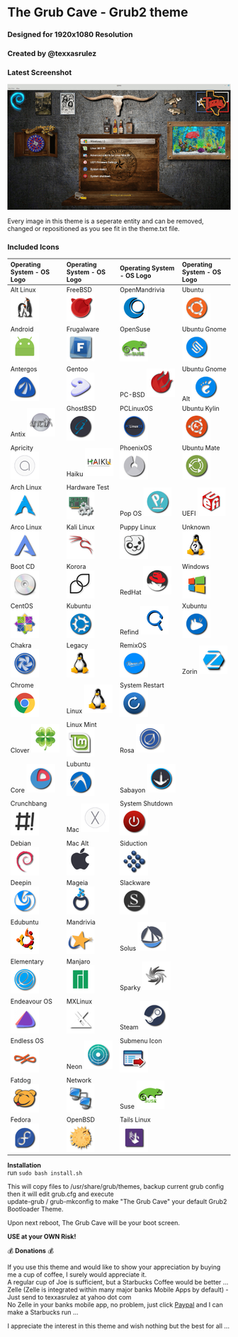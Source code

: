 # The Grub Cave - Grub2 theme #
### Designed for 1920x1080 Resolution ###
### Created by @texxasrulez ###

### Latest Screenshot ###

![ScreenShot](screenshot.gif)  

Every image in this theme is a seperate entity and can be removed, changed or repositioned as you see fit in the theme.txt file.  

### Included Icons ###

| Operating System - OS Logo														| Operating System - OS Logo													| Operating System - OS Logo															| Operating System - OS Logo																|
|:---																				|:---																			|:---																					|:---																						|
| Alt Linux <img src="/grub-cave/icons/altlinux.png" width="64" height="64">		| FreeBSD <img src="/grub-cave/icons/freebsd.png" width="64" height="64">		| OpenMandrivia <img src="/grub-cave/icons/openmandriva.png" width="64" height="64">	| Ubuntu <img src="/grub-cave/icons/ubuntu.png" width="64" height="64">						|
| Android <img src="/grub-cave/icons/android.png" width="64" height="64">			| Frugalware <img src="/grub-cave/icons/frugalware.png" width="64" height="64">	| OpenSuse <img src="/grub-cave/icons/opensuse.png" width="64" height="64">				| Ubuntu Gnome <img src="/grub-cave/icons/ubuntugnome.png" width="64" height="64">			|
| Antergos <img src="/grub-cave/icons/antergos.png" width="64" height="64">			| Gentoo <img src="/grub-cave/icons/gentoo.png" width="64" height="64">			| PC-BSD <img src="/grub-cave/icons/pcbsd.png" width="64" height="64">					| Ubuntu Gnome Alt <img src="/grub-cave/icons/ubuntugnome_alt.png" width="64" height="64">	|
| Antix <img src="/grub-cave/icons/antix.png" width="64" height="64">				| GhostBSD <img src="/grub-cave/icons/ghostbsd.png" width="64" height="64"> 	| PCLinuxOS <img src="/grub-cave/icons/pclinuxos.png" width="64" height="64">			| Ubuntu Kylin <img src="/grub-cave/icons/ubuntu-kylin.png" width="64" height="64">			|
| Apricity <img src="/grub-cave/icons/apricity.png" width="64" height="64">			| Haiku <img src="/grub-cave/icons/haiku.png" width="64" height="64">			| PhoenixOS <img src="/grub-cave/icons/phoenixos.png" width="64" height="64"> 			| Ubuntu Mate <img src="/grub-cave/icons/ubuntu-mate.png" width="64" height="64">			|
| Arch Linux <img src="/grub-cave/icons/arch.png" width="64" height="64">			| Hardware Test <img src="/grub-cave/icons/hwtest.png" width="64" height="64">	| Pop OS <img src="/grub-cave/icons/pop_os.png" width="64" height="64"> 				| UEFI <img src="/grub-cave/icons/uefi.png" width="64" height="64">							|
| Arco Linux <img src="/grub-cave/icons/arcolinux.png" width="64" height="64">		| Kali Linux <img src="/grub-cave/icons/kali.png" width="64" height="64">		| Puppy Linux <img src="/grub-cave/icons/puppy.png" width="64" height="64">				| Unknown <img src="/grub-cave/icons/unknown.png" width="64" height="64">					|
| Boot CD <img src="/grub-cave/icons/bootcd.png" width="64" height="64">			| Korora <img src="/grub-cave/icons/korora.png" width="64" height="64">			| RedHat <img src="/grub-cave/icons/redhat.png" width="64" height="64">					| Windows <img src="/grub-cave/icons/windows.png" width="64" height="64">					|
| CentOS <img src="/grub-cave/icons/cent.png" width="64" height="64">				| Kubuntu <img src="/grub-cave/icons/kubuntu.png" width="64" height="64">		| Refind <img src="/grub-cave/icons/refind.png" width="64" height="64">					| Xubuntu <img src="/grub-cave/icons/xubuntu.png" width="64" height="64">					|
| Chakra <img src="/grub-cave/icons/chakra.png" width="64" height="64">				| Legacy <img src="/grub-cave/icons/legacy.png" width="64" height="64">			| RemixOS <img src="/grub-cave/icons/remixos.png" width="64" height="64">				| Zorin <img src="/grub-cave/icons/zorin.png" width="64" height="64">						|
| Chrome <img src="/grub-cave/icons/chrome.png" width="64" height="64">				| Linux <img src="/grub-cave/icons/linux.png" width="64" height="64"> 			| System Restart <img src="/grub-cave/icons/restart.png" width="64" height="64">		|																							|
| Clover <img src="/grub-cave/icons/clover.png" width="64" height="64">				| Linux Mint <img src="/grub-cave/icons/linuxmint.png" width="64" height="64">	| Rosa <img src="/grub-cave/icons/rosa.png" width="64" height="64">						|																							|
| Core <img src="/grub-cave/icons/core.png" width="64" height="64">					| Lubuntu <img src="/grub-cave/icons/lubuntu.png" width="64" height="64">		| Sabayon <img src="/grub-cave/icons/sabayon.png" width="64" height="64">				|																							|
| Crunchbang <img src="/grub-cave/icons/crunchbang.png" width="64" height="64">		| Mac <img src="/grub-cave/icons/mac.png" width="64" height="64">				| System Shutdown <img src="/grub-cave/icons/shutdown.png" width="64" height="64">		|																							|
| Debian <img src="/grub-cave/icons/debian.png" width="64" height="64">				| Mac Alt <img src="/grub-cave/icons/mac_alt.png" width="64" height="64">		| Siduction <img src="/grub-cave/icons/siduction.png" width="64" height="64">			|																							| 
| Deepin <img src="/grub-cave/icons/deepin.png" width="64" height="64">				| Mageia <img src="/grub-cave/icons/mageia.png" width="64" height="64">			| Slackware <img src="/grub-cave/icons/slackware.png" width="64" height="64">			|																							|
| Edubuntu <img src="/grub-cave/icons/edubuntu.png" width="64" height="64">			| Mandrivia <img src="/grub-cave/icons/mandriva.png" width="64" height="64">	| Solus <img src="/grub-cave/icons/solus.png" width="64" height="64">					|																							|
| Elementary <img src="/grub-cave/icons/elementary.png" width="64" height="64">		| Manjaro <img src="/grub-cave/icons/manjaro.png" width="64" height="64">		| Sparky <img src="/grub-cave/icons/sparky.png" width="64" height="64">					|																							|
| Endeavour OS <img src="/grub-cave/icons/endeavouros.png" width="64" height="64">	| MXLinux <img src="/grub-cave/icons/mxlinux.png" width="64" height="64">		| Steam <img src="/grub-cave/icons/steam.png" width="64" height="64">					|																							|
| Endless OS <img src="/grub-cave/icons/endlessOS.png" width="64" height="64">		| Neon <img src="/grub-cave/icons/neon.png" width="64" height="64">				| Submenu Icon <img src="/grub-cave/icons/submenu.png" width="64" height="64">			|																							|
| Fatdog <img src="/grub-cave/icons/fatdog.png" width="64" height="64">				| Network <img src="/grub-cave/icons/network.png" width="64" height="64">		| Suse <img src="/grub-cave/icons/suse.png" width="64" height="64">						|																							|
| Fedora <img src="/grub-cave/icons/fedora.png" width="64" height="64">				| OpenBSD <img src="/grub-cave/icons/openbsd.png" width="64" height="64">		| Tails Linux <img src="/grub-cave/icons/tails.png" width="64" height="64">				|																							|

**Installation**  
run `sudo bash install.sh`

This will copy files to /usr/share/grub/themes, backup current grub config then it will edit grub.cfg and execute  
update-grub / grub-mkconfig to make "The Grub Cave" your default Grub2 Bootloader Theme.  

Upon next reboot, The Grub Cave will be your boot screen.  

**USE at your OWN Risk!**  

:moneybag: **Donations** :moneybag:

If you use this theme and would like to show your appreciation by buying me a cup of coffee, I surely would appreciate it.  
A regular cup of Joe is sufficient, but a Starbucks Coffee would be better ...  
Zelle (Zelle is integrated within many major banks Mobile Apps by default) - Just send to texxasrulez at yahoo dot com  
No Zelle in your banks mobile app, no problem, just click [Paypal](https://paypal.me/texxasrulez?locale.x=en_US) and I can make a Starbucks run ...

I appreciate the interest in this theme and wish nothing but the best for all ...  

